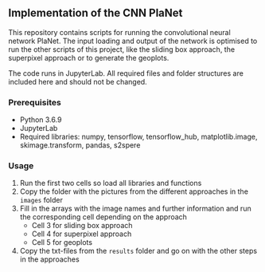 ## Implementation of the CNN PlaNet

This repository contains scripts for running the convolutional neural network PlaNet. The input loading and output of the network is optimised to run the other scripts of this project, like the sliding box approach, the superpixel approach or to generate the geoplots.

The code runs in JupyterLab. All required files and folder structures are included here and should not be changed.

### Prerequisites
- Python 3.6.9
- JupyterLab
- Required libraries: numpy, tensorflow, tensorflow_hub, matplotlib.image, skimage.transform, pandas, s2spere

### Usage
1. Run the first two cells so load all libraries and functions
2. Copy the folder with the pictures from the different approaches in the `images` folder
4. Fill in the arrays with the image names and further information and run the corresponding cell depending on the approach
   - Cell 3 for sliding box approach
   - Cell 4 for superpixel approach
   - Cell 5 for geoplots
5. Copy the txt-files from the `results` folder and go on with the other steps in the approaches

